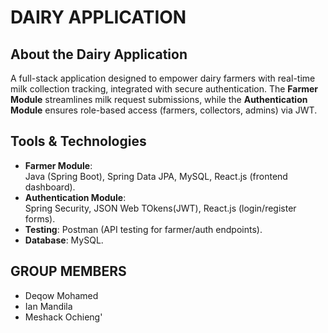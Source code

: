 # **DAIRY APPLICATION**

## About the Dairy Application
A full-stack application designed to empower dairy farmers with real-time milk collection tracking, integrated with secure authentication. 
The **Farmer Module** streamlines milk request submissions, while the **Authentication Module** ensures role-based access (farmers, collectors, admins) via JWT.

## Tools & Technologies
- **Farmer Module**:  
  Java (Spring Boot), Spring Data JPA, MySQL, React.js (frontend dashboard).  
- **Authentication Module**:  
  Spring Security, JSON Web TOkens(JWT), React.js (login/register forms).  
- **Testing**: Postman (API testing for farmer/auth endpoints).  
- **Database**: MySQL.

## GROUP MEMBERS
- Deqow Mohamed
- Ian Mandila
- Meshack Ochieng'
